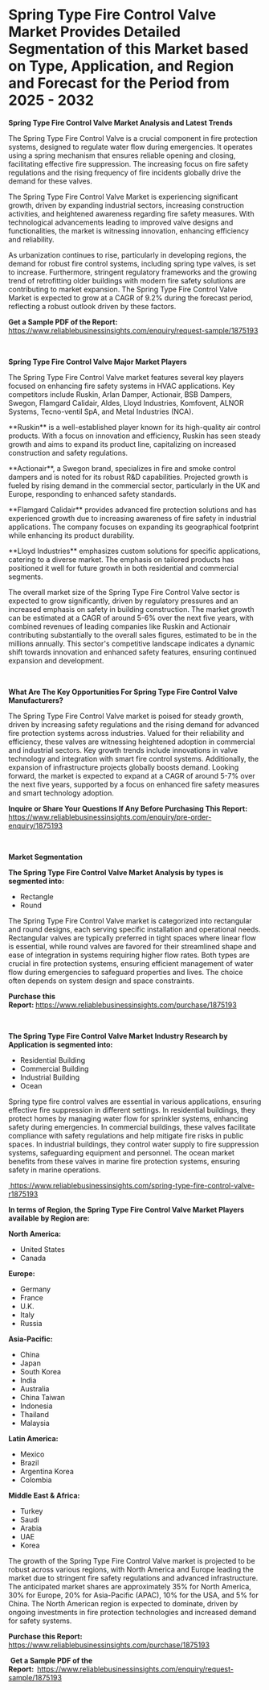 <p><h1>Spring Type Fire Control Valve Market Provides Detailed Segmentation of this Market based on Type, Application, and Region and Forecast for the Period from 2025 - 2032</h1></p><p><strong>Spring Type Fire Control Valve Market Analysis and Latest Trends</strong></p>
<p><p>The Spring Type Fire Control Valve is a crucial component in fire protection systems, designed to regulate water flow during emergencies. It operates using a spring mechanism that ensures reliable opening and closing, facilitating effective fire suppression. The increasing focus on fire safety regulations and the rising frequency of fire incidents globally drive the demand for these valves.</p><p>The Spring Type Fire Control Valve Market is experiencing significant growth, driven by expanding industrial sectors, increasing construction activities, and heightened awareness regarding fire safety measures. With technological advancements leading to improved valve designs and functionalities, the market is witnessing innovation, enhancing efficiency and reliability. </p><p>As urbanization continues to rise, particularly in developing regions, the demand for robust fire control systems, including spring type valves, is set to increase. Furthermore, stringent regulatory frameworks and the growing trend of retrofitting older buildings with modern fire safety solutions are contributing to market expansion. The Spring Type Fire Control Valve Market is expected to grow at a CAGR of 9.2% during the forecast period, reflecting a robust outlook driven by these factors.</p></p>
<p><strong>Get a Sample PDF of the Report:&nbsp;</strong> <a href="https://www.reliablebusinessinsights.com/enquiry/request-sample/1875193?utm_campaign=3046&utm_medium=2&utm_source=Github&utm_content=ia&utm_term=12042025&utm_id=spring-type-fire-control-valve">https://www.reliablebusinessinsights.com/enquiry/request-sample/1875193</a></p>
<p>&nbsp;</p>
<p><strong>Spring Type Fire Control Valve Major Market Players</strong></p>
<p><p>The Spring Type Fire Control Valve market features several key players focused on enhancing fire safety systems in HVAC applications. Key competitors include Ruskin, Arlan Damper, Actionair, BSB Dampers, Swegon, Flamgard Calidair, Aldes, Lloyd Industries, Komfovent, ALNOR Systems, Tecno-ventil SpA, and Metal Industries (NCA).</p><p>**Ruskin** is a well-established player known for its high-quality air control products. With a focus on innovation and efficiency, Ruskin has seen steady growth and aims to expand its product line, capitalizing on increased construction and safety regulations.</p><p>**Actionair**, a Swegon brand, specializes in fire and smoke control dampers and is noted for its robust R&D capabilities. Projected growth is fueled by rising demand in the commercial sector, particularly in the UK and Europe, responding to enhanced safety standards.</p><p>**Flamgard Calidair** provides advanced fire protection solutions and has experienced growth due to increasing awareness of fire safety in industrial applications. The company focuses on expanding its geographical footprint while enhancing its product durability.</p><p>**Lloyd Industries** emphasizes custom solutions for specific applications, catering to a diverse market. The emphasis on tailored products has positioned it well for future growth in both residential and commercial segments.</p><p>The overall market size of the Spring Type Fire Control Valve sector is expected to grow significantly, driven by regulatory pressures and an increased emphasis on safety in building construction. The market growth can be estimated at a CAGR of around 5-6% over the next five years, with combined revenues of leading companies like Ruskin and Actionair contributing substantially to the overall sales figures, estimated to be in the millions annually. This sector's competitive landscape indicates a dynamic shift towards innovation and enhanced safety features, ensuring continued expansion and development.</p></p>
<p>&nbsp;</p>
<p><strong>What Are The Key Opportunities For Spring Type Fire Control Valve Manufacturers?</strong></p>
<p><p>The Spring Type Fire Control Valve market is poised for steady growth, driven by increasing safety regulations and the rising demand for advanced fire protection systems across industries. Valued for their reliability and efficiency, these valves are witnessing heightened adoption in commercial and industrial sectors. Key growth trends include innovations in valve technology and integration with smart fire control systems. Additionally, the expansion of infrastructure projects globally boosts demand. Looking forward, the market is expected to expand at a CAGR of around 5-7% over the next five years, supported by a focus on enhanced fire safety measures and smart technology adoption.</p></p>
<p><strong>Inquire or Share Your Questions If Any Before Purchasing This Report:</strong> <a href="https://www.reliablebusinessinsights.com/enquiry/pre-order-enquiry/1875193?utm_campaign=3046&utm_medium=2&utm_source=Github&utm_content=ia&utm_term=12042025&utm_id=spring-type-fire-control-valve">https://www.reliablebusinessinsights.com/enquiry/pre-order-enquiry/1875193</a></p>
<p>&nbsp;</p>
<p><strong>Market Segmentation</strong></p>
<p><strong>The Spring Type Fire Control Valve Market Analysis by types is segmented into:</strong></p>
<p><ul><li>Rectangle</li><li>Round</li></ul></p>
<p><p>The Spring Type Fire Control Valve market is categorized into rectangular and round designs, each serving specific installation and operational needs. Rectangular valves are typically preferred in tight spaces where linear flow is essential, while round valves are favored for their streamlined shape and ease of integration in systems requiring higher flow rates. Both types are crucial in fire protection systems, ensuring efficient management of water flow during emergencies to safeguard properties and lives. The choice often depends on system design and space constraints.</p></p>
<p><strong>Purchase this Report:&nbsp;</strong><a href="https://www.reliablebusinessinsights.com/purchase/1875193?utm_campaign=3046&utm_medium=2&utm_source=Github&utm_content=ia&utm_term=12042025&utm_id=spring-type-fire-control-valve">https://www.reliablebusinessinsights.com/purchase/1875193</a></p>
<p>&nbsp;</p>
<p><strong>The Spring Type Fire Control Valve Market Industry Research by Application is segmented into:</strong></p>
<p><ul><li>Residential Building</li><li>Commercial Building</li><li>Industrial Building</li><li>Ocean</li></ul></p>
<p><p>Spring type fire control valves are essential in various applications, ensuring effective fire suppression in different settings. In residential buildings, they protect homes by managing water flow for sprinkler systems, enhancing safety during emergencies. In commercial buildings, these valves facilitate compliance with safety regulations and help mitigate fire risks in public spaces. In industrial buildings, they control water supply to fire suppression systems, safeguarding equipment and personnel. The ocean market benefits from these valves in marine fire protection systems, ensuring safety in marine operations.</p></p>
<p><a href="https://www.reliablebusinessinsights.com/spring-type-fire-control-valve-r1875193?utm_campaign=3046&utm_medium=2&utm_source=Github&utm_content=ia&utm_term=12042025&utm_id=spring-type-fire-control-valve">&nbsp;https://www.reliablebusinessinsights.com/spring-type-fire-control-valve-r1875193</a></p>
<p><strong>In terms of Region, the Spring Type Fire Control Valve Market Players available by Region are:</strong></p>
<p>
    <p> <strong> North America: </strong>
        <ul>
            <li>United States</li>
            <li>Canada</li>
        </ul>
        </p> 
    <p> <strong> Europe: </strong>
        <ul>
            <li>Germany</li>
            <li>France</li>
            <li>U.K.</li>
            <li>Italy</li>
            <li>Russia</li>
        </ul>
        </p> 
    <p> <strong> Asia-Pacific: </strong>
        <ul>
            <li>China</li>
            <li>Japan</li>
            <li>South Korea</li>
            <li>India</li>
            <li>Australia</li>
            <li>China Taiwan</li>
            <li>Indonesia</li>
            <li>Thailand</li>
            <li>Malaysia</li>
        </ul>
        </p> 
    <p> <strong> Latin America: </strong>
        <ul>
            <li>Mexico</li>
            <li>Brazil</li>
            <li>Argentina Korea</li>
            <li>Colombia</li>
        </ul>
        </p> 
    <p> <strong> Middle East & Africa: </strong>
        <ul>
            <li>Turkey</li>
            <li>Saudi</li>
            <li>Arabia</li>
            <li>UAE</li>
            <li>Korea</li>
        </ul>
    </p>
    </p>
<p><p>The growth of the Spring Type Fire Control Valve market is projected to be robust across various regions, with North America and Europe leading the market due to stringent fire safety regulations and advanced infrastructure. The anticipated market shares are approximately 35% for North America, 30% for Europe, 20% for Asia-Pacific (APAC), 10% for the USA, and 5% for China. The North American region is expected to dominate, driven by ongoing investments in fire protection technologies and increased demand for safety systems.</p></p>
<p><strong>Purchase this Report: </strong><a href="https://www.reliablebusinessinsights.com/purchase/1875193?utm_campaign=3046&utm_medium=2&utm_source=Github&utm_content=ia&utm_term=12042025&utm_id=spring-type-fire-control-valve">https://www.reliablebusinessinsights.com/purchase/1875193</a></p>
<p>&nbsp;<strong>Get a Sample PDF of the Report:&nbsp;&nbsp;</strong><a href="https://www.reliablebusinessinsights.com/enquiry/request-sample/1875193?utm_campaign=3046&utm_medium=2&utm_source=Github&utm_content=ia&utm_term=12042025&utm_id=spring-type-fire-control-valve">https://www.reliablebusinessinsights.com/enquiry/request-sample/1875193</a></p>
<p><strong></strong></p>
<p><p></p><p></p><p></p></p>